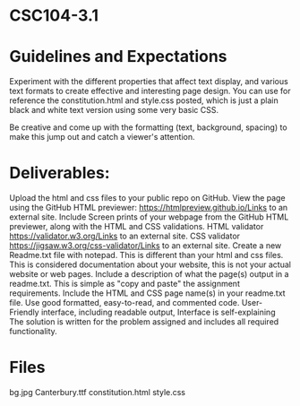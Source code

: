 # CSC104-3.1

# Guidelines and Expectations
Experiment with the different properties that affect text display, and various text formats to create effective and interesting page design. 
You can use for reference the constitution.html and style.css posted, which is just a plain black and white text version using some very basic CSS.

Be creative and come up with the formatting (text, background, spacing) to make this jump out and catch a viewer's attention.


# Deliverables:
Upload the html and css files to your public repo on GitHub. 
View the page using the GitHub HTML previewer: https://htmlpreview.github.io/Links to an external site.
Include Screen prints of your webpage from the GitHub HTML previewer, along with the HTML and CSS validations.
HTML validator https://validator.w3.org/Links to an external site.
CSS validator https://jigsaw.w3.org/css-validator/Links to an external site.
Create a new Readme.txt file with notepad.
This is different than your html and css files. This is considered documentation about your website, this is not your actual website or web pages.
Include a description of what the page(s) output in a readme.txt. This is simple as "copy and paste" the assignment requirements.
Include the HTML and CSS page name(s) in your readme.txt file.
Use good formatted, easy-to-read, and commented code.
User-Friendly interface, including readable output, Interface is self-explaining
The solution is written for the problem assigned and includes all required functionality. 

# Files 
bg.jpg
Canterbury.ttf
constitution.html
style.css

